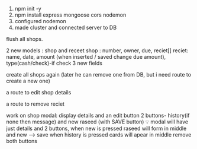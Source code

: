1. npm init -y
2. npm install express mongoose cors nodemon
3. configured nodemon
4. made cluster and connected server to DB


flush all shops.

2 new models : shop and receet
shop : number, owner, due, reciet[]
reciet: name, date, amount (when inserted / saved change due amount), type(cash/check)-if check 3 new fields

create all shops again (later he can remove one from DB, but i need route to create a new one)

a route to edit shop details

a route to remove reciet

work on shop modal: 
display details and an edit button
2 buttons- history(if none then message) and new raseed (with SAVE button)
💡 modal will have just details and 2 buttons, 
    when new is pressed raseed will form in middle and new --> save
    when history is pressed cards will apear in middle remove both buttons


